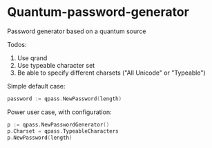 # Quantum-password-generator
Password generator based on a quantum source

Todos:

1. Use qrand
1. Use typeable character set
1. Be able to specify different charsets ("All Unicode" or "Typeable")

Simple default case:
```go
password := qpass.NewPassword(length)
```

Power user case, with configuration:
```go
p := qpass.NewPasswordGenerator()
p.Charset = qpass.TypeableCharacters
p.NewPassword(length)
```